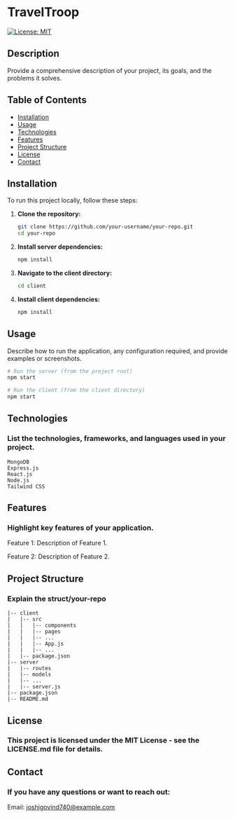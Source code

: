# TravelTroop

[![License: MIT](https://img.shields.io/badge/License-MIT-blue.svg)](https://opensource.org/licenses/MIT)

## Description

Provide a comprehensive description of your project, its goals, and the problems it solves.

## Table of Contents

- [Installation](#installation)
- [Usage](#usage)
- [Technologies](#technologies)
- [Features](#features)
- [Project Structure](#project-structure)
- [License](#license)
- [Contact](#contact)

## Installation

To run this project locally, follow these steps:

1. **Clone the repository:**
    ```bash
    git clone https://github.com/your-username/your-repo.git
    cd your-repo
    ```

2. **Install server dependencies:**
    ```bash
    npm install
    ```

3. **Navigate to the client directory:**
    ```bash
    cd client
    ```

4. **Install client dependencies:**
    ```bash
    npm install
    ```

## Usage

Describe how to run the application, any configuration required, and provide examples or screenshots.

```bash
# Run the server (from the project root)
npm start

# Run the client (from the client directory)
npm start
```

## Technologies
### List the technologies, frameworks, and languages used in your project.
```
MongoDB
Express.js
React.js
Node.js
Tailwind CSS
```

## Features
### Highlight key features of your application.

Feature 1:
Description of Feature 1.

Feature 2:
Description of Feature 2.

## Project Structure
### Explain the struct/your-repo
```
|-- client
|   |-- src
|   |   |-- components
|   |   |-- pages
|   |   |-- ...
|   |   |-- App.js
|   |   |-- ...
|   |-- package.json
|-- server
|   |-- routes
|   |-- models
|   |-- ...
|   |-- server.js
|-- package.json
|-- README.md
```

## License
### This project is licensed under the MIT License - see the LICENSE.md file for details.

## Contact
### If you have any questions or want to reach out:

Email: joshigovind740@example.com

